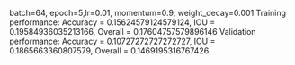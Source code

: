 batch=64, epoch=5,lr=0.01, momentum=0.9, weight_decay=0.001
Training performance: Accuracy = 0.15624579124579124, IOU = 0.19584936035213166, Overall = 0.17604757579896146
Validation performance: Accuracy = 0.10727272727272727, IOU = 0.1865663360807579, Overall = 0.1469195316767426